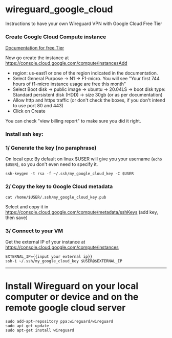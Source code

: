 # wireguard_google_cloud
Instructions to have your own Wireguard VPN with Google Cloud Free Tier

### Create Google Cloud Compute instance

[Documentation for free Tier](https://cloud.google.com/free/docs/gcp-free-tier/#compute)

Now go create the instance at https://console.cloud.google.com/compute/instancesAdd
* region: us-east1 or one of the region indicated in the documentation.
* Select General Purpose -> N1 -> F1-micro. You will see "Your first 744 hours of f1-micro instance usage are free this month"
* Select Boot disk -> public image -> ubuntu -> 20.04LS -> boot disk type: Standard persistent disk (HDD) -> size 30gb (or as per documentation)
* Allow http and https traffic (or don't check the boxes, if you don't intend to use port 80 and 443)
* Click on Create


You can check "view billing report" to make sure you did it right.

### Install ssh key:

### 1/ Generate the key (no paraphrase)


On local cpu:
By default on linux $USER will give you your username (`echo $USER`), so you don't even need to specify it.
```
ssh-keygen -t rsa -f ~/.ssh/my_google_cloud_key -C $USER
```

### 2/ Copy the key to Google Cloud metadata
```
cat /home/$USER/.ssh/my_google_cloud_key.pub
```

Select and copy it in https://console.cloud.google.com/compute/metadata/sshKeys (add key, then save)

### 3/ Connect to your VM

Get the external IP of your instance at https://console.cloud.google.com/compute/instances

```
EXTERNAL_IP={{input your external ip}}
ssh-i ~/.ssh/my_google_cloud_key $USER@$EXTERNAL_IP
```

---

# Install Wireguard on your local computer or device and on the remote google cloud server

```
sudo add-apt-repository ppa:wireguard/wireguard
sudo apt-get update
sudo apt-get install wireguard
```
